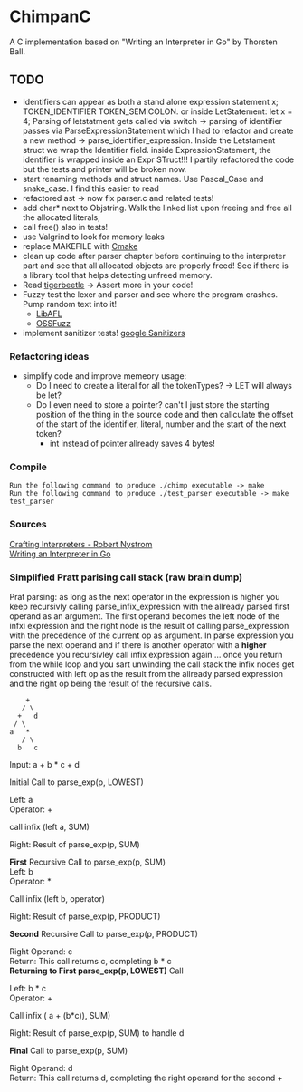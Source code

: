 # ChimpanC
A C implementation based on "Writing an Interpreter in Go" by Thorsten Ball.

## TODO
- Identifiers can appear as both a stand alone expression statement x; TOKEN_IDENTIFIER TOKEN_SEMICOLON. or inside LetStatement: let x = 4; Parsing of letstatment gets called via switch -> parsing of identifier passes via ParseExpressionStatement which I had to refactor and create a new method -> parse_identifier_expression. Inside the Letstament struct we wrap the Identifier field. inside ExpressionStatement, the identifier is wrapped inside an Expr STruct!!! I partily refactored the code but the tests and printer will be broken now.
- start renaming methods and struct names. Use Pascal_Case and snake_case. I find this easier to read 
- refactored ast -> now fix parser.c and related tests!
- add char* next to Objstring. Walk the linked list upon freeing and free all the allocated literals;
- call free() also in tests!
- use Valgrind to look for memory leaks
- replace MAKEFILE with [Cmake](https://cmake.org/getting-started/)
- clean up code after parser chapter before continuing to the interpreter part and see that all allocated objects are properly freed! See if there is a library tool that helps detecting unfreed memory.
- Read [tigerbeetle](https://github.com/tigerbeetle/tigerbeetle/blob/main/docs/TIGER_STYLE.md) -> Assert more in your code!
- Fuzzy test the lexer and parser and see where the program crashes. Pump random text into it!
    - [LibAFL](https://github.com/AFLplusplus/LibAFL)
    - [OSSFuzz](https://github.com/google/oss-fuzz)
- implement sanitizer tests! [google Sanitizers](https://github.com/google/sanitizers?tab=readme-ov-file)

### Refactoring ideas
- simplify code and improve memeory usage:
    - Do I need to create a literal for all the tokenTypes? -> LET will always be let?
    - Do I even need to store a pointer? can't I just store the starting position of the thing in the source code and then callculate the offset of the start of the identifier, literal, number and the start of the next token?
        - int instead of pointer allready saves 4 bytes!

### Compile
```Run the following command to produce ./chimp executable -> make ``` \
```Run the following command to produce ./test_parser executable -> make test_parser ``` 

### Sources
[Crafting Interpreters - Robert Nystrom](https://craftinginterpreters.com/) \
[Writing an Interpreter in Go](https://interpreterbook.com/)

### Simplified Pratt parising call stack (raw brain dump)
Prat parsing: as long as the next operator in the expression is higher you keep recursivly calling parse_infix_expression with the allready parsed first operand as an argument. The first operand becomes the left node of the infxi expression and the right node is the result of calling parse_expression with the precedence of the current op as argument. In parse expression you parse the next operand and if there is another operator with a __higher__ precedence you recursivley call infix expression again ... once you return from the while loop and you sart unwinding the call stack the infix nodes get constructed with left op as the result from the allready parsed expression and the right op being the result of the recursive calls.

        +
       / \
      +   d
     / \
    a   *
       / \
      b   c



Input: a + b * c + d

Initial Call to parse_exp(p, LOWEST)  

Left: a  
Operator: +  

call infix (left a, SUM)  

Right: Result of parse_exp(p, SUM)  


__First__ Recursive Call to parse_exp(p, SUM)  
Left: b  
Operator: *  

Call infix (left b, operator)  

Right: Result of parse_exp(p, PRODUCT)  


__Second__ Recursive Call to parse_exp(p, PRODUCT)  

Right Operand: c  
Return: This call returns c, completing b * c  
__Returning to First parse_exp(p, LOWEST)__ Call  

Left: b * c  
Operator: +  

Call infix ( a + (b*c)), SUM)  

Right: Result of parse_exp(p, SUM) to handle d  


__Final__ Call to parse_exp(p, SUM)  

Right Operand: d  
Return: This call returns d, completing the right operand for the second +  
